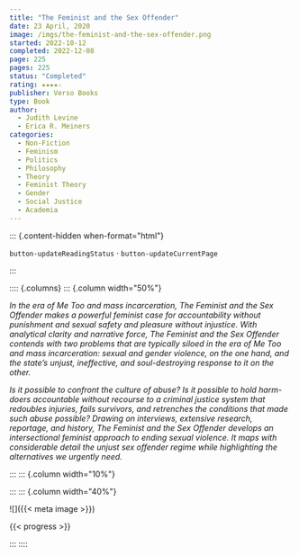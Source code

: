 ```yaml
---
title: "The Feminist and the Sex Offender"
date: 23 April, 2020
image: /imgs/the-feminist-and-the-sex-offender.png
started: 2022-10-12
completed: 2022-12-08
page: 225
pages: 225
status: "Completed"
rating: ★★★★☆
publisher: Verso Books
type: Book
author:
  - Judith Levine
  - Erica R. Meiners
categories:
  - Non-Fiction
  - Feminism
  - Politics
  - Philosophy
  - Theory
  - Feminist Theory
  - Gender
  - Social Justice
  - Academia
---
```


::: {.content-hidden when-format="html"}

`button-updateReadingStatus`  · `button-updateCurrentPage`

:::

:::: {.columns}
::: {.column width="50%"}

_In the era of _Me Too_ and mass incarceration, The Feminist and the Sex Offender makes a powerful feminist case for accountability without punishment and sexual safety and pleasure without injustice. With analytical clarity and narrative force, The Feminist and the Sex Offender contends with two problems that are typically siloed in the era of _Me Too_ and mass incarceration: sexual and gender violence, on the one hand, and the state’s unjust, ineffective, and soul-destroying response to it on the other._

_Is it possible to confront the culture of abuse? Is it possible to hold harm-doers accountable without recourse to a criminal justice system that redoubles injuries, fails survivors, and retrenches the conditions that made such abuse possible? Drawing on interviews, extensive research, reportage, and history, The Feminist and the Sex Offender develops an intersectional feminist approach to ending sexual violence. It maps with considerable detail the unjust sex offender regime while highlighting the alternatives we urgently need._

:::
::: {.column width="10%"}
<!-- empty column to create gap -->
:::
::: {.column width="40%"}

![]({{< meta image >}})

{{< progress >}}

:::
::::
